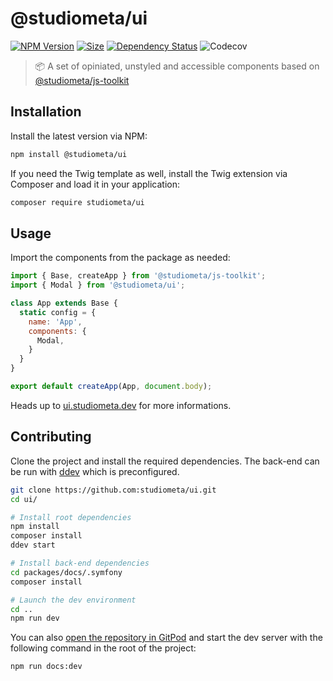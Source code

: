 # @studiometa/ui

[![NPM Version](https://img.shields.io/npm/v/@studiometa/ui.svg?style=flat-square)](https://www.npmjs.com/package/@studiometa/ui/)
[![Size](https://img.shields.io/bundlephobia/minzip/@studiometa/ui?label=size&style=flat-square)](https://bundlephobia.com/package/@studiometa/ui)
[![Dependency Status](https://img.shields.io/librariesio/release/npm/@studiometa/ui?style=flat-square)](https://david-dm.org/studiometa/js-toolkit)
![Codecov](https://img.shields.io/codecov/c/github/studiometa/js-toolkit?style=flat-square)

> 📦 A set of opiniated, unstyled and accessible components based on [@studiometa/js-toolkit](https://github.com/studiometa/js-toolkit)

## Installation

Install the latest version via NPM:

```bash
npm install @studiometa/ui
```

If you need the Twig template as well, install the Twig extension via Composer and load it in your application:

```bash
composer require studiometa/ui
```

## Usage

Import the components from the package as needed:

```js
import { Base, createApp } from '@studiometa/js-toolkit';
import { Modal } from '@studiometa/ui';

class App extends Base {
  static config = {
    name: 'App',
    components: {
      Modal,
    }
  }
}

export default createApp(App, document.body);
```

Heads up to [ui.studiometa.dev](https://ui.studiometa.dev) for more informations.

## Contributing

Clone the project and install the required dependencies. The back-end can be run with [ddev](https://github.com/drud/ddev) which is preconfigured.

```bash
git clone https://github.com:studiometa/ui.git
cd ui/

# Install root dependencies
npm install
composer install
ddev start

# Install back-end dependencies
cd packages/docs/.symfony
composer install

# Launch the dev environment
cd ..
npm run dev
```

You can also [open the repository in GitPod](https://gitpod.io/#https://github.com/studiometa/ui) and start the dev server with the following command in the root of the project:

```
npm run docs:dev
```
